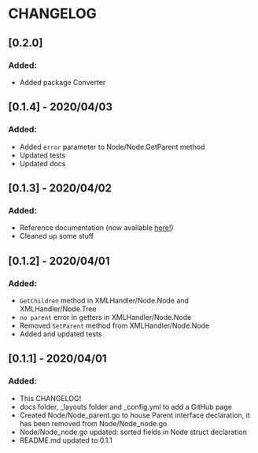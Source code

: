 # CHANGELOG


## [0.2.0]

### Added:
- Added package Converter

## [0.1.4] - 2020/04/03

### Added:
- Added `error` parameter to Node/Node.GetParent method
- Updated tests
- Updated docs

## [0.1.3] - 2020/04/02

### Added:
- Reference documentation (now available [here!](https://freedee15.github.io/XMLHandler))
- Cleaned up some stuff

## [0.1.2] - 2020/04/01

### Added:

- `GetChildren` method in XMLHandler/Node.Node and XMLHandler/Node.Tree
- `no parent` error in getters in XMLHandler/Node.Node
- Removed `SetParent` method from XMLHandler/Node.Node
- Added and updated tests

## [0.1.1] - 2020/04/01

### Added:

- This CHANGELOG!
- docs folder, _layouts folder and _config.yml to add a GitHub page
- Created Node/Node_parent.go to house Parent interface declaration, it has been removed from Node/Node_node.go
- Node/Node_node.go updated: sorted fields in Node struct declaration
- README.md updated to 0.1.1
